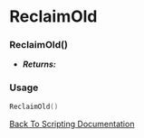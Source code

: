 # ReclaimOld

### ReclaimOld()
- ***Returns:*** 

### Usage

```Lua
ReclaimOld()
```


[Back To Scripting Documentation](../README.md)
